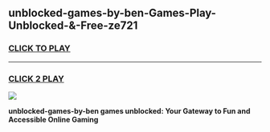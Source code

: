 
## unblocked-games-by-ben-Games-Play-Unblocked-&-Free-ze721
<h3>
<a href="https://premium76.site?title=unblocked-games-by-ben&ref=24A">CLICK TO PLAY</a></h3>
<hr>

<h3>
<a href="https://premium76.site?title=unblocked-games-by-ben&ref=24A">CLICK 2 PLAY</a>
  
</h3>

<a href="https://premium76.site?title=unblocked-games-by-ben&ref=24A"><img src="https://clearcache.store/games.png"></a>


**unblocked-games-by-ben games unblocked: Your Gateway to Fun and Accessible Online Gaming**

